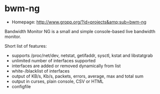 # bwm-ng

* Homepage: http://www.gropp.org/?id=projects&amp;sub=bwm-ng

Bandwidth Monitor NG is a small and simple console-based live bandwidth
 monitor.

 Short list of features:
   * supports /proc/net/dev, netstat, getifaddr, sysctl, kstat and libstatgrab
   * unlimited number of interfaces supported
   * interfaces are added or removed dynamically from list
   * white-/blacklist of interfaces
   * output of KB/s, Kb/s, packets, errors, average, max and total sum
   * output in curses, plain console, CSV or HTML
   * configfile
